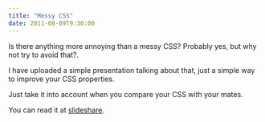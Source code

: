 ```yaml
---
title: "Messy CSS"
date: 2011-08-09T9:30:00
---
```


Is there anything more annoying than a messy CSS? Probably yes, but why not try to avoid that?.

I have uploaded a simple presentation talking about that, just a simple way to improve your CSS properties.

Just take it into account when you compare your CSS with your mates.

You can read it at [slideshare](http://www.slideshare.net/xavijam/messy-css).